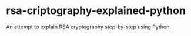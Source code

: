 # rsa-criptography-explained-python
An attempt to explain RSA cryptography step-by-step using Python.

